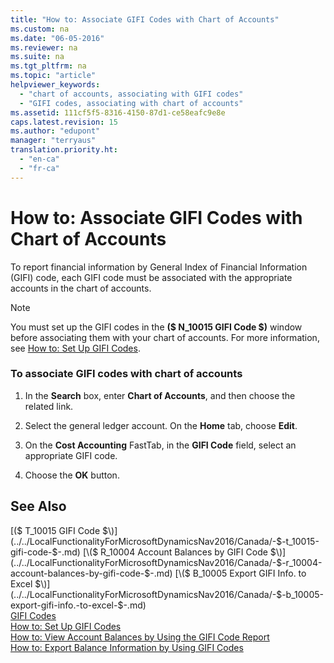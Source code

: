 ```yaml
---
title: "How to: Associate GIFI Codes with Chart of Accounts"
ms.custom: na
ms.date: "06-05-2016"
ms.reviewer: na
ms.suite: na
ms.tgt_pltfrm: na
ms.topic: "article"
helpviewer_keywords: 
  - "chart of accounts, associating with GIFI codes"
  - "GIFI codes, associating with chart of accounts"
ms.assetid: 111cf5f5-8316-4150-87d1-ce58eafc9e8e
caps.latest.revision: 15
ms.author: "edupont"
manager: "terryaus"
translation.priority.ht: 
  - "en-ca"
  - "fr-ca"
---
```

# How to: Associate GIFI Codes with Chart of Accounts
To report financial information by General Index of Financial Information \(GIFI\) code, each GIFI code must be associated with the appropriate accounts in the chart of accounts.  
  
> [!NOTE]  
>  You must set up the GIFI codes in the **\($ N\_10015 GIFI Code $\)** window before associating them with your chart of accounts. For more information, see [How to: Set Up GIFI Codes](../../LocalFunctionalityForMicrosoftDynamicsNav2016/Canada/how-to-set-up-gifi-codes.md).  
  
### To associate GIFI codes with chart of accounts  
  
1.  In the **Search** box, enter **Chart of Accounts**, and then choose the related link.  
  
2.  Select the general ledger account. On the **Home** tab, choose **Edit**.  
  
3.  On the **Cost Accounting** FastTab, in the **GIFI Code** field, select an appropriate GIFI code.  
  
4.  Choose the **OK** button.  
  
## See Also  
 [\($ T\_10015 GIFI Code $\)](../../LocalFunctionalityForMicrosoftDynamicsNav2016/Canada/-$-t_10015-gifi-code-$-.md)   
 [\($ R\_10004 Account Balances by GIFI Code $\)](../../LocalFunctionalityForMicrosoftDynamicsNav2016/Canada/-$-r_10004-account-balances-by-gifi-code-$-.md)   
 [\($ B\_10005 Export GIFI Info. to Excel $\)](../../LocalFunctionalityForMicrosoftDynamicsNav2016/Canada/-$-b_10005-export-gifi-info.-to-excel-$-.md)   
 [GIFI Codes](../../LocalFunctionalityForMicrosoftDynamicsNav2016/Canada/gifi-codes.md)   
 [How to: Set Up GIFI Codes](../../LocalFunctionalityForMicrosoftDynamicsNav2016/Canada/how-to-set-up-gifi-codes.md)   
 [How to: View Account Balances by Using the GIFI Code Report](../../LocalFunctionalityForMicrosoftDynamicsNav2016/Canada/how-to-view-account-balances-by-using-the-gifi-code-report.md)   
 [How to: Export Balance Information by Using GIFI Codes](../../LocalFunctionalityForMicrosoftDynamicsNav2016/Canada/how-to-export-balance-information-by-using-gifi-codes.md)